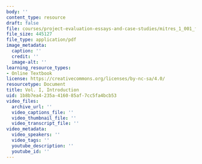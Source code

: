 ```yaml
---
body: ''
content_type: resource
draft: false
file: courses/project-evaluation-essays-and-case-studies/mitres_1_001_f23_vol1_intro.pdf
file_size: 445127
file_type: application/pdf
image_metadata:
  caption: ''
  credit: ''
  image-alt: ''
learning_resource_types:
- Online Textbook
license: https://creativecommons.org/licenses/by-nc-sa/4.0/
resourcetype: Document
title: Vol. I, Introduction
uid: 1b8b7ea4-235a-4160-85af-7cc5fa4bcb53
video_files:
  archive_url: ''
  video_captions_file: ''
  video_thumbnail_file: ''
  video_transcript_file: ''
video_metadata:
  video_speakers: ''
  video_tags: ''
  youtube_description: ''
  youtube_id: ''
---
```

